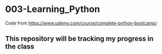# 003-Learning_Python
Code from https://www.udemy.com/course/complete-python-bootcamp/
## This repository will be tracking my progress in the class
